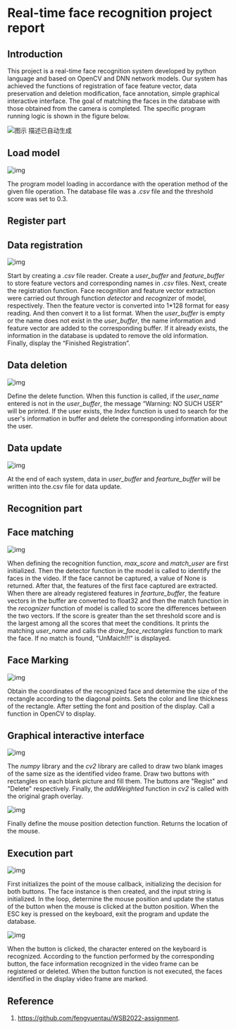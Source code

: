 # Real-time face recognition project report

## Introduction

This project is a real-time face recognition system developed by python language and based on OpenCV and DNN network models. Our system has achieved the functions of registration of face feature vector, data preservation and deletion modification, face annotation, simple graphical interactive interface. The goal of matching the faces in the database with those obtained from the camera is completed. The specific program running logic is shown in the figure below.

![图示  描述已自动生成](file:///C:/Users/14620/AppData/Local/Temp/msohtmlclip1/01/clip_image002.png)

 

 

## Load model

![img](file:///C:/Users/14620/AppData/Local/Temp/msohtmlclip1/01/clip_image004.png)

The program model loading in accordance with the operation method of the given file operation. The database file was a *.csv* file and the threshold score was set to 0.3.

## Register part

## Data registration

![img](file:///C:/Users/14620/AppData/Local/Temp/msohtmlclip1/01/clip_image006.png)

Start by creating a *.csv* file reader. Create a *user_buffer* and *feature_buffer* to store feature vectors and corresponding names in *.csv* files. Next, create the registration function. Face recognition and feature vector extraction were carried out through function *detector* and *recognize*r of model, respectively. Then the feature vector is converted into 1*128 format for easy reading. And then convert it to a list format. When the *user_buffer* is empty or the name does not exist in the *user_buffer*, the name information and feature vector are added to the corresponding buffer. If it already exists, the information in the database is updated to remove the old information. Finally, display the “Finished Registration”.

## Data deletion

![img](file:///C:/Users/14620/AppData/Local/Temp/msohtmlclip1/01/clip_image008.png)

Define the delete function. When this function is called, if the *user_name* entered is not in the *user_buffer*, the message “Warning: NO SUCH USER” will be printed. If the user exists, the *Index* function is used to search for the user's information in buffer and delete the corresponding information about the user.

## Data update

![img](file:///C:/Users/14620/AppData/Local/Temp/msohtmlclip1/01/clip_image010.png)

At the end of each system, data in *user_buffer* and *fearture_buffer* will be written into the.csv file for data update.

 

## Recognition part

## Face matching

![img](file:///C:/Users/14620/AppData/Local/Temp/msohtmlclip1/01/clip_image012.png)

When defining the recognition function, *max_score* and *match_user* are first initialized. Then the detector function in the model is called to identify the faces in the video. If the face cannot be captured, a value of None is returned. After that, the features of the first face captured are extracted. When there are already registered features in *fearture_buffer*, the feature vectors in the buffer are converted to float32 and then the match function in the *recognizer* function of model is called to score the differences between the two vectors. If the score is greater than the set threshold score and is the largest among all the scores that meet the conditions. It prints the matching *user_name* and calls the *draw_face_rectangles* function to mark the face. If no match is found, "UnMaich!!!" is displayed.

## Face Marking

![img](file:///C:/Users/14620/AppData/Local/Temp/msohtmlclip1/01/clip_image014.png)

Obtain the coordinates of the recognized face and determine the size of the rectangle according to the diagonal points. Sets the color and line thickness of the rectangle. After setting the font and position of the display. Call a function in OpenCV to display.

## Graphical interactive interface

![img](file:///C:/Users/14620/AppData/Local/Temp/msohtmlclip1/01/clip_image016.png)

The *numpy* library and the *cv2* library are called to draw two blank images of the same size as the identified video frame. Draw two buttons with rectangles on each blank picture and fill them. The buttons are "Regist" and "Delete" respectively. Finally, the *addWeighted* function in *cv2* is called with the original graph overlay.

![img](file:///C:/Users/14620/AppData/Local/Temp/msohtmlclip1/01/clip_image018.png)

Finally define the mouse position detection function. Returns the location of the mouse.

## Execution part

![img](file:///C:/Users/14620/AppData/Local/Temp/msohtmlclip1/01/clip_image020.png)

First initializes the point of the mouse callback, initializing the decision for both buttons. The face instance is then created, and the input string is initialized. In the loop, determine the mouse position and update the status of the button when the mouse is clicked at the button position. When the ESC key is pressed on the keyboard, exit the program and update the database.

![img](file:///C:/Users/14620/AppData/Local/Temp/msohtmlclip1/01/clip_image022.png)

When the button is clicked, the character entered on the keyboard is recognized. According to the function performed by the corresponding button, the face information recognized in the video frame can be registered or deleted. When the button function is not executed, the faces identified in the display video frame are marked.

## Reference

1. https://github.com/fengyuentau/WSB2022-assignment.

 